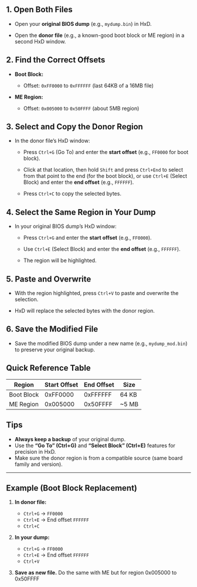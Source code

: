 
## **1. Open Both Files**

- Open your **original BIOS dump** (e.g., `mydump.bin`) in HxD.
    
- Open the **donor file** (e.g., a known-good boot block or ME region) in a second HxD window.
    

## **2. Find the Correct Offsets**

- **Boot Block:**
    
    - Offset: `0xFF0000` to `0xFFFFFF` (last 64KB of a 16MB file)
        
- **ME Region:**
    
    - Offset: `0x005000` to `0x50FFFF` (about 5MB region)
        

## **3. Select and Copy the Donor Region**

- In the donor file’s HxD window:
    
    - Press `Ctrl+G` (Go To) and enter the **start offset** (e.g., `FF0000` for boot block).
        
    - Click at that location, then hold `Shift` and press `Ctrl+End` to select from that point to the end (for the boot block), or use `Ctrl+E` (Select Block) and enter the **end offset** (e.g., `FFFFFF`).
        
    - Press `Ctrl+C` to copy the selected bytes.
        

## **4. Select the Same Region in Your Dump**

- In your original BIOS dump’s HxD window:
    
    - Press `Ctrl+G` and enter the **start offset** (e.g., `FF0000`).
        
    - Use `Ctrl+E` (Select Block) and enter the **end offset** (e.g., `FFFFFF`).
        
    - The region will be highlighted.
        

## **5. Paste and Overwrite**

- With the region highlighted, press `Ctrl+V` to paste and overwrite the selection.
    
- HxD will replace the selected bytes with the donor region.
    

## **6. Save the Modified File**

- Save the modified BIOS dump under a new name (e.g., `mydump_mod.bin`) to preserve your original backup.
    

## **Quick Reference Table**

| Region     | Start Offset | End Offset | Size  |
| ---------- | ------------ | ---------- | ----- |
| Boot Block | 0xFF0000     | 0xFFFFFF   | 64 KB |
| ME Region  | 0x005000     | 0x50FFFF   | ~5 MB |

## **Tips**

- **Always keep a backup** of your original dump.
- Use the **“Go To” (Ctrl+G)** and **“Select Block” (Ctrl+E)** features for precision in HxD.
- Make sure the donor region is from a compatible source (same board family and version).
    

---

## **Example (Boot Block Replacement)**

1. **In donor file:**
    
    - `Ctrl+G` → `FF0000`
    - `Ctrl+E` → End offset `FFFFFF`
    - `Ctrl+C`
        
2. **In your dump:**
    
    - `Ctrl+G` → `FF0000`
    - `Ctrl+E` → End offset `FFFFFF`
    - `Ctrl+V`
        
3. **Save as new file.**
    Do the same with ME but for region 0x005000 to 0x50FFFF
